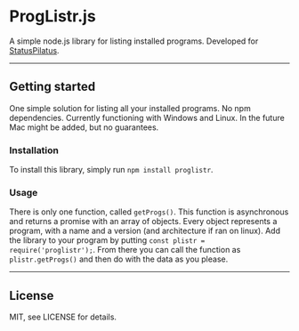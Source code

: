 # ProgListr.js

A simple node.js library for listing installed programs. Developed for [StatusPilatus](https://github.com/PilatusDevs/StatusPilatus).

----
## Getting started

One simple solution for listing all your installed programs. No npm dependencies. Currently functioning with Windows and Linux. In the future Mac might be added, but no guarantees.

### Installation
To install this library, simply run
`npm install proglistr`.

### Usage
There is only one function, called `getProgs()`.
This function is asynchronous and returns a promise with an array of objects. Every object represents a program, with a name and a version (and architecture if ran on linux). Add the library to your program by putting
`const plistr = require('proglistr');`.
From there you can call the function as `plistr.getProgs()` and then do with the data as you please.

----
## License

MIT, see LICENSE for details.

